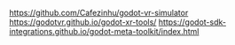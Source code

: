 https://github.com/Cafezinhu/godot-vr-simulator
https://godotvr.github.io/godot-xr-tools/
https://godot-sdk-integrations.github.io/godot-meta-toolkit/index.html
